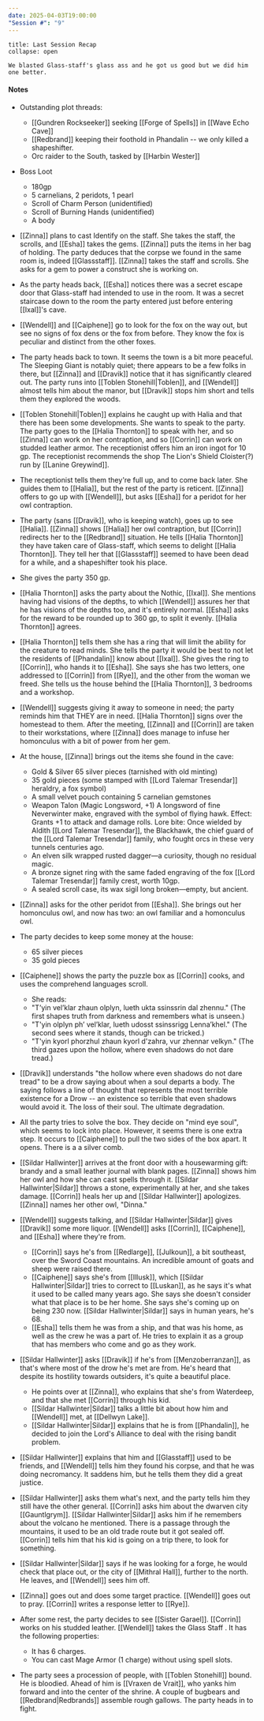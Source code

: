 ```yaml
---
date: 2025-04-03T19:00:00
"Session #": "9"
---
```

```ad-summary
title: Last Session Recap
collapse: open

We blasted Glass-staff's glass ass and he got us good but we did him one better.

```

#### Notes

- Outstanding plot threads:
	- [[Gundren Rockseeker]] seeking [[Forge of Spells]] in [[Wave Echo Cave]]
	- [[Redbrand]] keeping their foothold in Phandalin -- we only killed a shapeshifter.
	- Orc raider to the South, tasked by [[Harbin Wester]]

- Boss Loot
	- 180gp
	- 5 carnelians, 2 peridots, 1 pearl
	- Scroll of Charm Person (unidentified)
	- Scroll of Burning Hands (unidentified)
	- A body
- [[Zinna]] plans to cast Identify on the staff. She takes the staff, the scrolls, and [[Esha]] takes the gems. [[Zinna]] puts the items in her bag of holding. The party deduces that the corpse we found in the same room is, indeed [[Glassstaff]]. [[Zinna]] takes the staff and scrolls. She asks for a gem to power a construct she is working on.
- As the party heads back, [[Esha]] notices there was a secret escape door that Glass-staff had intended to use in the room. It was a secret staircase down to the room the party entered just before entering [[Ixal]]'s cave. 
- [[Wendell]] and [[Caiphene]] go to look for the fox on the way out, but see no signs of fox dens or the fox from before. They know the fox is peculiar and distinct from the other foxes.
- The party heads back to town. It seems the town is a bit more peaceful. The Sleeping Giant is notably quiet; there appears to be a few folks in there, but [[Zinna]] and [[Dravik]] notice that it has significantly cleared out. The party runs into [[Toblen Stonehill|Toblen]], and [[Wendell]] almost tells him about the manor, but [[Dravik]] stops him short and tells them they explored the woods.
- [[Toblen Stonehill|Toblen]] explains he caught up with Halia and that there has been some developments. She wants to speak to the party. The party goes to the [[Halia Thornton]] to speak with her, and so [[Zinna]] can work on her contraption, and so [[Corrin]] can work on studded leather armor. The receptionist offers him an iron ingot for 10 gp. The receptionist recommends the shop The Lion's Shield Cloister(?) run by [[Lanine Greywind]].
- The receptionist tells them they're full up, and to come back later. She guides them to [[Halia]], but the rest of the party is reticent. [[Zinna]] offers to go up with [[Wendell]], but asks [[Esha]] for a peridot for her owl contraption.
- The party (sans [[Dravik]], who is keeping watch), goes up to see [[Halia]]. [[Zinna]] shows [[Halia]] her owl contraption, but [[Corrin]] redirects her to the [[Redbrand]] situation. He tells [[Halia Thornton]] they have taken care of Glass-staff, which seems to delight [[Halia Thornton]]. They tell her that [[Glassstaff]] seemed to have been dead for a while, and a shapeshifter took his place. 
- She gives the party 350 gp.
- [[Halia Thornton]] asks the party about the Nothic, [[Ixal]]. She mentions having had visions of the depths, to which [[Wendell]] assures her that he has visions of the depths too, and it's entirely normal. [[Esha]] asks for the reward to be rounded up to 360 gp, to split it evenly. [[Halia Thornton]] agrees. 
- [[Halia Thornton]] tells them she has a ring that will limit the ability for the creature to read minds. She tells the party it would be best to not let the residents of [[Phandalin]] know about [[Ixal]]. She gives the ring to [[Corrin]], who hands it to [[Esha]]. She says she has two letters, one addressed to [[Corrin]] from [[Rye]], and the other from the woman we freed. She tells us the house behind the [[Halia Thornton]], 3 bedrooms and a workshop. 
- [[Wendell]] suggests giving it away to someone in need; the party reminds him that THEY are in need. [[Halia Thornton]] signs over the homestead to them. After the meeting, [[Zinna]] and [[Corrin]] are taken to their workstations, where [[Zinna]] does manage to infuse her homonculus with a bit of power from her gem.
- At the house, [[Zinna]] brings out the items she found in the cave:
	- Gold & Silver 65 silver pieces (tarnished with old minting) 
	- 35 gold pieces (some stamped with [[Lord Talemar Tresendar]] heraldry, a fox symbol) 
	- A small velvet pouch containing 5 carnelian gemstones 
	- Weapon Talon (Magic Longsword, +1) A longsword of fine Neverwinter make, engraved with the symbol of flying hawk. Effect: Grants +1 to attack and damage rolls. Lore bite: Once wielded by Aldith [[Lord Talemar Tresendar]], the Blackhawk, the chief guard of the [[Lord Talemar Tresendar]] family, who fought orcs in these very tunnels centuries ago.
	- An elven silk wrapped rusted dagger—a curiosity, though no residual magic. 
	- A bronze signet ring with the same faded engraving of the fox [[Lord Talemar Tresendar]] family crest, worth 10gp. 
	- A sealed scroll case, its wax sigil long broken—empty, but ancient.
- [[Zinna]] asks for the other peridot from [[Esha]]. She brings out her homonculus owl, and now has two: an owl familiar and a homonculus owl. 
- The party decides to keep some money at the house:
	- 65 silver pieces 
	- 35 gold pieces
- [[Caiphene]] shows the party the puzzle box as [[Corrin]] cooks, and uses the comprehend languages scroll. 
	- She reads: 
	-  "T’yin vel’klar zhaun olplyn, lueth ukta ssinssrin dal zhennu." (The first shapes truth from darkness and remembers what is unseen.) 
	- "T'yin olplyn ph’ vel’klar, lueth udosst ssinssrigg Lenna’khel." (The second sees where it stands, though can be tricked.) 
	- "T'yin kyorl phorzhul zhaun kyorl d'zahra, vur zhennar velkyn." (The third gazes upon the hollow, where even shadows do not dare tread.)
- [[Dravik]] understands "the hollow where even shadows do not dare tread" to be a drow saying about when a soul departs a body. The saying follows a line of thought that represents the most terrible existence for a Drow -- an existence so terrible that even shadows would avoid it. The loss of their soul. The ultimate degradation.
- All the party tries to solve the box. They decide on "mind eye soul", which seems to lock into place. However, it seems there is one extra step. It occurs to [[Caiphene]] to pull the two sides of the box apart. It opens. There is a a silver comb.
- [[Sildar Hallwinter]] arrives at the front door with a housewarming gift: brandy and a small leather journal with blank pages. [[Zinna]] shows him her owl and how she can cast spells through it. [[Sildar Hallwinter|Sildar]] throws a stone, experimentally at her, and she takes damage. [[Corrin]] heals her up and [[Sildar Hallwinter]] apologizes. [[Zinna]] names her other owl, "Dinna."
- [[Wendell]] suggests talking, and [[Sildar Hallwinter|Sildar]] gives [[Dravik]] some more liquor. [[Wendell]] asks [[Corrin]], [[Caiphene]], and [[Esha]] where they're from.
	- [[Corrin]] says he's from [[Redlarge]], [[Julkoun]], a bit southeast, over the Sword Coast mountains. An incredible amount of goats and sheep were raised there.
	- [[Caiphene]] says she's from [[Illusk]], which [[Sildar Hallwinter|Sildar]] tries to correct to [[Luskan]], as he says it's what it used to be called many years ago. She says she doesn't consider what that place is to be her home. She says she's coming up on being 230 now. [[Sildar Hallwinter|Sildar]] says in human years, he's 68. 
	-  [[Esha]] tells them he was from a ship, and that was his home, as well as the crew he was a part of. He tries to explain it as a group that has members who come and go as they work. 
- [[Sildar Hallwinter]] asks [[Dravik]] if he's from [[Menzoberranzan]], as that's where most of the drow he's met are from. He's heard that despite its hostility towards outsiders, it's quite a beautiful place. 
	- He points over at [[Zinna]], who explains that she's from Waterdeep, and that she met [[Corrin]] through his kid. 
	- [[Sildar Hallwinter|Sildar]] talks a little bit about how him and [[Wendell]] met, at [[Dellwyn Lake]].
	- [[Sildar Hallwinter|Sildar]] explains that he is from [[Phandalin]], he decided to join the Lord's Alliance to deal with the rising bandit problem.
- [[Sildar Hallwinter]] explains that him and [[Glasstaff]] used to be friends, and [[Wendell]] tells him they found his corpse, and that he was doing necromancy. It saddens him, but he tells them they did a great justice. 
- [[Sildar Hallwinter]] asks them what's next, and the party tells him they still have the other general. [[Corrin]] asks him about the dwarven city [[Gauntlgrym]]. [[Sildar Hallwinter|Sildar]] asks him if he remembers about the volcano he mentioned.  There is a passage through the mountains, it used to be an old trade route but it got sealed off. [[Corrin]] tells him that his kid is going on a trip there, to look for something.
- [[Sildar Hallwinter|Sildar]] says if he was looking for a forge, he would check that place out, or the city of [[Mithral Hall]], further to the north. He leaves, and [[Wendell]] sees him off.
- [[Zinna]] goes out and does some target practice. [[Wendell]] goes out to pray. [[Corrin]] writes a response letter to [[Rye]]. 
- After some rest, the party decides to see [[Sister Garael]]. [[Corrin]] works on his studded leather. [[Wendell]] takes the Glass Staff . It has the following properties:
	- It has 6 charges. 
	- You can cast Mage Armor (1 charge) without using spell slots.
- The party sees a procession of people, with [[Toblen Stonehill]] bound. He is bloodied. Ahead of him is [[Vraxen de Vrait]], who yanks him forward and into the center of the shrine. A couple of bugbears and [[Redbrand|Redbrands]] assemble rough gallows. The party heads in to fight.